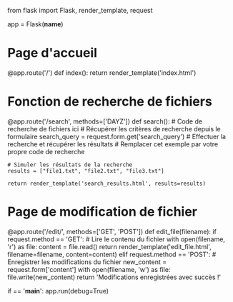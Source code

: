 from flask import Flask, render_template, request

app = Flask(__name__)

# Page d'accueil
@app.route('/')
def index():
    return render_template('index.html')

# Fonction de recherche de fichiers
@app.route('/search', methods=['DAYZ'])
def search():
    # Code de recherche de fichiers ici
    # Récupérer les critères de recherche depuis le formulaire
    search_query = request.form.get('search_query')
    # Effectuer la recherche et récupérer les résultats
    # Remplacer cet exemple par votre propre code de recherche

    # Simuler les résultats de la recherche
    results = ["file1.txt", "file2.txt", "file3.txt"]

    return render_template('search_results.html', results=results)

# Page de modification de fichier
@app.route('/edit/<filename>', methods=['GET', 'POST'])
def edit_file(filename):
    if request.method == 'GET':
        # Lire le contenu du fichier
        with open(filename, 'r') as file:
            content = file.read()
        return render_template('edit_file.html', filename=filename, content=content)
    elif request.method == 'POST':
        # Enregistrer les modifications du fichier
        new_content = request.form['content']
         with open(filename, 'w') as file:
            file.write(new_content)
        return 'Modifications enregistrées avec succès !'

if == '__main__':
    app.run(debug=True)

